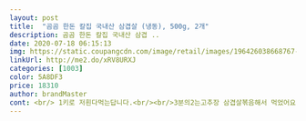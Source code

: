 ```yaml
---
layout: post 
title:  "곰곰 한돈 칼집 국내산 삼겹살 (냉동), 500g, 2개" 
description: 곰곰 한돈 칼집 국내산 삼겹 ..
date: 2020-07-18 06:15:13 
img: https://static.coupangcdn.com/image/retail/images/196426038668767-1d3fb815-ee34-4ac4-8168-2b6355bea2d5.jpg 
linkUrl: http://me2.do/xRV8URXJ 
categories: [1003] 
color: 5A8DF3 
price: 18310 
author: brandMaster 
cont: <br/> 1키로 저흰다먹는답니다.<br/><br/>3분의2는고추장 삼겹살볶음해서 먹었어요.<br/><br/>500그람씩 두팩으로 총 1kg  왔어요.<br/><br/>500그람씩 두팩주문해서 받았는데.<br/>.<br/><br/>강추합니다.<br/><br/>고기 구울때 나는 그 돼지잡내 잇자나여<br/>고기 상태도 굿이였어요^^<br/>고기 얼려서 말려 있는데 해동 어느정도 하니 펼 때 잘 펴졌어요<br/>고기가 입안에서 살살 녹아요.<br/><br/>고기중간마다 뼈가 보이구요.<br/><br/>고추장 삼겹살봌음은 삼겹살구워주다가 각종 양파.<br/>대파넣고.<br/><br/>곰곰 한돈 칼집 삼겹살 500그람 2팩.<br/>.<br/><br/>곰곰삼겹살 1키로.<br/><br/>곰곰삼겹살 드시고 행복하세요<br/>곰곰삼겹살은 구울때 잡내.<br/>비린내가 전허 나지않아요.<br/><br/> 
---
```

 